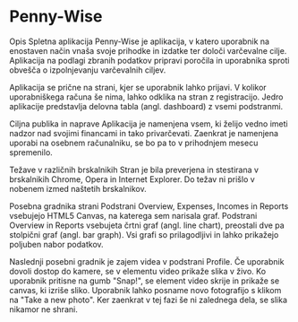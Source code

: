 ﻿# Penny-Wise

Opis
Spletna aplikacija Penny-Wise je aplikacija, v katero uporabnik na enostaven način vnaša svoje prihodke in izdatke ter določi varčevalne cilje. Aplikacija na podlagi zbranih podatkov pripravi poročila in uporabnika sproti obvešča o izpolnjevanju varčevalnih ciljev.

Aplikacija se prične na strani, kjer se uporabnik lahko prijavi. V kolikor uporabniškega računa še nima, lahko odklika na stran z registracijo. Jedro aplikacije predstavlja delovna tabla (angl. dashboard) z vsemi podstranmi.

Ciljna publika in naprave
Aplikacija je namenjena vsem, ki želijo vedno imeti nadzor nad svojimi financami in tako privarčevati. Zaenkrat je namenjena uporabi na osebnem računalniku, se bo pa to v prihodnjem mesecu spremenilo.

Težave v različnih brskalnikih
Stran je bila preverjena in stestirana v brskalnikih Chrome, Opera in Internet Explorer. Do težav ni prišlo v nobenem izmed naštetih brskalnikov.

Posebna gradnika strani
Podstrani Overview, Expenses, Incomes in Reports vsebujejo HTML5 Canvas, na katerega sem narisala graf. Podstrani Overview in Reports vsebujeta črtni graf (angl. line chart), preostali dve pa stolpični graf (angl. bar graph). Vsi grafi so prilagodljivi in lahko prikažejo poljuben nabor podatkov.

Naslednji posebni gradnik je zajem videa v podstrani Profile. Če uporabnik dovoli dostop do kamere, se v elementu video prikaže slika v živo. Ko uporabnik pritisne na gumb "Snap!", se element video skrije in prikaže se canvas, ki izriše sliko. Uporabnik lahko posname novo fotografijo s klikom na "Take a new photo". Ker zaenkrat v tej fazi še ni zalednega dela, se slika nikamor ne shrani.